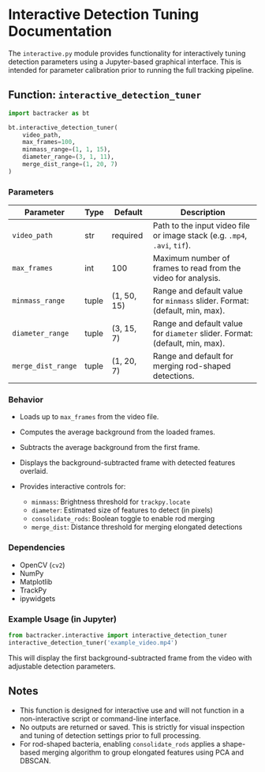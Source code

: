 # Interactive Detection Tuning Documentation

The `interactive.py` module provides functionality for interactively tuning detection parameters using a Jupyter-based graphical interface. This is intended for parameter calibration prior to running the full tracking pipeline.

## Function: `interactive_detection_tuner`

```python
import bactracker as bt

bt.interactive_detection_tuner(
    video_path,
    max_frames=100,
    minmass_range=(1, 1, 15),
    diameter_range=(3, 1, 11),
    merge_dist_range=(1, 20, 7)
)
```

### Parameters

| Parameter          | Type  | Default     | Description                                                                 |
| ------------------ | ----- | ----------- | --------------------------------------------------------------------------- |
| `video_path`       | str   | required    | Path to the input video file or image stack (e.g. `.mp4`, `.avi`, `tif`).   |
| `max_frames`       | int   | 100         | Maximum number of frames to read from the video for analysis.               |
| `minmass_range`    | tuple | (1, 50, 15) | Range and default value for `minmass` slider. Format: (default, min, max).  |
| `diameter_range`   | tuple | (3, 15, 7)  | Range and default value for `diameter` slider. Format: (default, min, max). |
| `merge_dist_range` | tuple | (1, 20, 7)  | Range and default for merging rod-shaped detections.                        |

### Behavior

* Loads up to `max_frames` from the video file.
* Computes the average background from the loaded frames.
* Subtracts the average background from the first frame.
* Displays the background-subtracted frame with detected features overlaid.
* Provides interactive controls for:

  * `minmass`: Brightness threshold for `trackpy.locate`
  * `diameter`: Estimated size of features to detect (in pixels)
  * `consolidate_rods`: Boolean toggle to enable rod merging
  * `merge_dist`: Distance threshold for merging elongated detections

### Dependencies

* OpenCV (`cv2`)
* NumPy
* Matplotlib
* TrackPy
* ipywidgets

### Example Usage (in Jupyter)

```python
from bactracker.interactive import interactive_detection_tuner
interactive_detection_tuner('example_video.mp4')
```

This will display the first background-subtracted frame from the video with adjustable detection parameters.

## Notes

* This function is designed for interactive use and will not function in a non-interactive script or command-line interface.
* No outputs are returned or saved. This is strictly for visual inspection and tuning of detection settings prior to full processing.
* For rod-shaped bacteria, enabling `consolidate_rods` applies a shape-based merging algorithm to group elongated features using PCA and DBSCAN.
